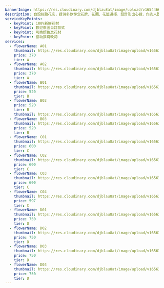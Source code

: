 ```yaml
---
bannerImage: https://res.cloudinary.com/djblau8at/image/upload/v1654466911/pexels-ksenia-chernaya-8986709_jdxare.jpg
description: 自設經驗花店，提供多款悼念花牌、花圈、花籃選擇，設計別出心裁，向先人致崇高敬意，免費安排送抵喪禮場地。
serviceKeyPoints:
  - keyPoint: 100%新鮮花材
  - keyPoint: 歡迎來圖自訂款式
  - keyPoint: 可換顏色及花材
  - keyPoint: 協助撰寫輓詞
services:
  - flowerName: A01
    thumbnail: https://res.cloudinary.com/djblau8at/image/upload/v1656362963/A01_xtjbpf.jpg
    price: 370
    tier: A
  - flowerName: A02
    thumbnail: https://res.cloudinary.com/djblau8at/image/upload/v1656362965/A02_ku2sqf.jpg
    price: 370
    tier: A
  - flowerName: B01
    thumbnail: https://res.cloudinary.com/djblau8at/image/upload/v1656363129/B01_e6ryui.jpg
    price: 520
    tier: B
  - flowerName: B02
    price: 520
    tier: B
    thumbnail: https://res.cloudinary.com/djblau8at/image/upload/v1656363130/B02_ilfbhy.jpg
  - flowerName: B03
    thumbnail: https://res.cloudinary.com/djblau8at/image/upload/v1656363132/B03_aj5i05.jpg
    price: 520
    tier: B
  - flowerName: C01
    thumbnail: https://res.cloudinary.com/djblau8at/image/upload/v1656363208/C01_wzte6d.jpg
    price: 600
    tier: C
  - flowerName: C02
    thumbnail: https://res.cloudinary.com/djblau8at/image/upload/v1656363212/C02_lc9w0w.jpg
    price: 600
    tier: C
  - flowerName: C03
    thumbnail: https://res.cloudinary.com/djblau8at/image/upload/v1656363217/C03_mlhvmb.jpg
    price: 600
    tier: C
  - flowerName: C04
    thumbnail: https://res.cloudinary.com/djblau8at/image/upload/v1656363223/C04_q9dokv.jpg
    price: 597
    tier: C
  - flowerName: D01
    thumbnail: https://res.cloudinary.com/djblau8at/image/upload/v1656363342/D01_igqmht.jpg
    price: 750
    tier: D
  - flowerName: D02
    thumbnail: https://res.cloudinary.com/djblau8at/image/upload/v1656363350/D02_bvopoq.jpg
    price: 750
    tier: D
  - flowerName: D03
    thumbnail: https://res.cloudinary.com/djblau8at/image/upload/v1656363360/D03_joxxww.jpg
    price: 750
    tier: D
  - flowerName: D04
    thumbnail: https://res.cloudinary.com/djblau8at/image/upload/v1656363370/D04_dtpvtk.jpg
    price: 750
    tier: D
---
```

